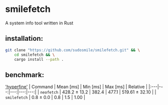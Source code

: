 # smilefetch
A system info tool written in Rust

## installation:
```sh
git clone "https://github.com/sudosmile/smilefetch.git" && \
    cd smilefetch && \
    cargo install --path .
```

## benchmark:

['hyperfine'](https://github.com/sharkdp/hyperfine)
| Command | Mean [ms] | Min [ms] | Max [ms] | Relative |
|:---|---:|---:|---:|---:|
| `neofetch` | 428.2 ± 13.2 | 382.4 | 477.1 | 519.61 ± 32.10 |
| `smilefetch` | 0.8 ± 0.0 | 0.8 | 1.5 | 1.00 |
